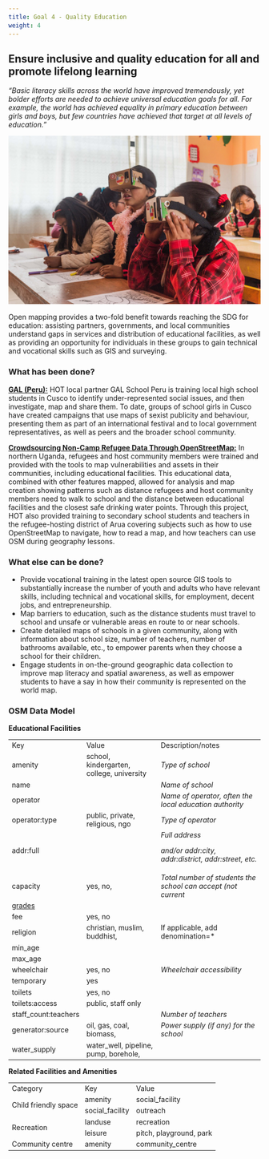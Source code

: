 ```yaml
---
title: Goal 4 - Quality Education
weight: 4
---
```


## Ensure inclusive and quality education for all and promote lifelong learning 

_“Basic literacy skills across the world have improved tremendously, yet bolder efforts are needed to achieve universal education goals for all. For example, the world has achieved equality in primary education between girls and boys, but few countries have achieved that target at all levels of education.”_

![](/images/part-iv/Unknown-2.jpg)

Open mapping provides a two-fold benefit towards reaching the SDG for education: assisting partners, governments, and local communities understand gaps in services and distribution of educational facilities, as well as providing an opportunity for individuals in these groups to gain technical and vocational skills such as GIS and surveying.  

### What has been done? 

**[GAL (Peru):](https://www.hotosm.org/updates/mapping-sexist-publicity/)** HOT local partner GAL School Peru is training local high school students in Cusco to identify under-represented social issues, and then investigate, map and share them. To date, groups of school girls in Cusco have created campaigns that use maps of sexist publicity and behaviour, presenting them as part of an international festival and to local government representatives, as well as peers and the broader school community. 

**[Crowdsourcing Non-Camp Refugee Data Through OpenStreetMap:](https://www.hotosm.org/projects/urban_innovations_crowdsourcing_non-camp_refugee_data)** In northern Uganda, refugees and host community members were trained and provided with the tools to map vulnerabilities and assets in their communities, including educational facilities. This educational data, combined with other features mapped, allowed for analysis and map creation showing patterns such as distance refugees and host community members need to walk to school and the distance between educational facilities and the closest safe drinking water points. Through this project, HOT also provided training to secondary school students and teachers in the refugee-hosting district of Arua covering subjects such as how to use OpenStreetMap to navigate, how to read a map, and how teachers can use OSM during geography lessons. 

### What else can be done?


*   Provide vocational training in the latest open source GIS tools to substantially increase the number of youth and adults who have relevant skills, including technical and vocational skills, for employment, decent jobs, and entrepreneurship. 
*   Map barriers to education, such as the distance students must travel to school and unsafe or vulnerable areas en route to or near schools. 
*   Create detailed maps of schools in a given community, along with information about school size, number of teachers, number of bathrooms available, etc., to empower parents when they choose a school for their children. 
*   Engage students in on-the-ground geographic data collection to improve map literacy and spatial awareness, as well as empower students to have a say in how their community is represented on the world map. 

### OSM Data Model

**Educational Facilities**


<table>
  <tr>
   <td>Key
   </td>
   <td>Value
   </td>
   <td>Description/notes
   </td>
  </tr>
  <tr>
   <td>amenity
   </td>
   <td>school, kindergarten, college, university
   </td>
   <td><em>Type of school</em>
   </td>
  </tr>
  <tr>
   <td>name
   </td>
   <td><free text>
   </td>
   <td><em>Name of school</em>
   </td>
  </tr>
  <tr>
   <td>operator
   </td>
   <td><free text>
   </td>
   <td><em>Name of operator, often the local education authority</em>
   </td>
  </tr>
  <tr>
   <td>operator:type
   </td>
   <td>public, private, religious, ngo
   </td>
   <td><em>Type of operator</em>
   </td>
  </tr>
  <tr>
   <td>addr:full
   </td>
   <td><free text>
   </td>
   <td><em>Full address</em>
<p>
<em>and/or addr:city, addr:district, addr:street, etc.</em>
   </td>
  </tr>
  <tr>
   <td>capacity
   </td>
   <td>yes, no, <number>
   </td>
   <td><em>Total number of students the school can accept (not current</em>
   </td>
  </tr>
  <tr>
   <td><a href="https://wiki.openstreetmap.org/wiki/Key:grades">grades</a>
   </td>
   <td>
   </td>
   <td>
   </td>
  </tr>
  <tr>
   <td>fee
   </td>
   <td>yes, no
   </td>
   <td>
   </td>
  </tr>
  <tr>
   <td>religion
   </td>
   <td>christian, muslim, buddhist, <other>
   </td>
   <td>If applicable, add denomination=*
   </td>
  </tr>
  <tr>
   <td>min_age
   </td>
   <td><number>
   </td>
   <td>
   </td>
  </tr>
  <tr>
   <td>max_age
   </td>
   <td><number>
   </td>
   <td>
   </td>
  </tr>
  <tr>
   <td>wheelchair
   </td>
   <td>yes, no
   </td>
   <td><em>Wheelchair accessibility</em>
   </td>
  </tr>
  <tr>
   <td>temporary
   </td>
   <td>yes
   </td>
   <td>
   </td>
  </tr>
  <tr>
   <td>toilets
   </td>
   <td>yes, no
   </td>
   <td>
   </td>
  </tr>
  <tr>
   <td>toilets:access
   </td>
   <td>public, staff only
   </td>
   <td>
   </td>
  </tr>
  <tr>
   <td>staff_count:teachers
   </td>
   <td><number>
   </td>
   <td><em>Number of teachers</em>
   </td>
  </tr>
  <tr>
   <td>generator:source
   </td>
   <td>oil, gas, coal, biomass, <other>
   </td>
   <td><em>Power supply (if any) for the school</em>
   </td>
  </tr>
  <tr>
   <td>water_supply
   </td>
   <td>water_well, pipeline, pump, borehole, <other>
   </td>
   <td>
   </td>
  </tr>
</table>


**Related Facilities and Amenities**


<table>
  <tr>
   <td>Category
   </td>
   <td>Key
   </td>
   <td>Value
   </td>
  </tr>
  <tr>
   <td rowspan="2" >Child friendly space
   </td>
   <td>amenity
   </td>
   <td>social_facility
   </td>
  </tr>
  <tr>
   <td>social_facility
   </td>
   <td>outreach
   </td>
  </tr>
  <tr>
   <td rowspan="2" >Recreation
   </td>
   <td>landuse
   </td>
   <td>recreation
   </td>
  </tr>
  <tr>
   <td>leisure
   </td>
   <td>pitch, playground, park
   </td>
  </tr>
  <tr>
   <td>Community centre
   </td>
   <td>amenity
   </td>
   <td>community_centre
   </td>
  </tr>
</table>

